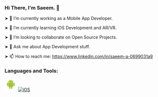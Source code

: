 ### Hi There, I'm Saeem. 👋

<!--
**saeem92/saeem92** is a ✨ _special_ ✨ repository because its `README.md` (this file) appears on your GitHub profile.

Here are some ideas to get you started:

- 🔭 I’m currently working as a Mobile App Developer.
- 🌱 I’m currently learning ...
- 👯 I’m looking to collaborate on ...
- 🤔 I’m looking for help with ...
- 💬 Ask me about ...
- 📫 How to reach me: ...
- 😄 Pronouns: ...
- ⚡ Fun fact: ...
-->

➤ 🔭 I’m currently working as a Mobile App Developer.

➤ 🌱 I’m currently learning iOS Development and AR/VR.

➤ 👯 I’m looking to collaborate on Open Source Projects.

➤ 💬 Ask me about App Development stuff.

➤ 📫 How to reach me: https://www.linkedin.com/in/saeem-a-0699031a9

<h3 align="left">Languages and Tools:</h3>
<p align="left"> <ahref="https://developer.android.com" target="_blank" rel="noreferrer"> <img src="https://raw.githubusercontent.com/devicons/devicon/master/icons/android/android-original-wordmark.svg" alt="android" width="40" height="40"/> </a> <a href="https://developer.apple.com/tutorials/app-dev-training/" target="_blank" rel="noreferrer"> <img src="https://cdn.freebiesupply.com/images/large/2x/apple-logo-transparent.png" alt="iOS" width="40" height="40"/></a> 
